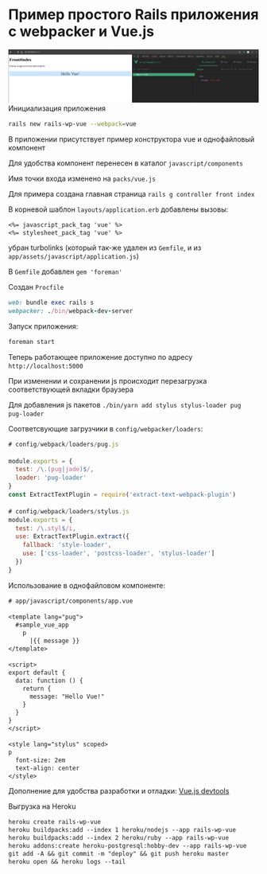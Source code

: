 # Пример простого Rails приложения с webpacker и Vue.js
![Rails worked with vue](https://github.com/multpix/rails-wp-vue/raw/master/rails-wp-vue.png)
Инициализация приложения
```bash
rails new rails-wp-vue --webpack=vue
```

В приложении присутствует пример конструктора vue и однофайловый компонент

Для удобства компонент перенесен в каталог `javascript/components`

Имя точки входа изменено на `packs/vue.js`

Для примера создана главная страница `rails g controller front index`

В корневой шаблон `layouts/application.erb` добавлены вызовы:
```erb
<%= javascript_pack_tag 'vue' %>
<%= stylesheet_pack_tag 'vue' %>
```
убран turbolinks (который так-же удален из `Gemfile`,
и из `app/assets/javascript/application.js`)

В `Gemfile` добавлен `gem 'foreman'`

Создан `Procfile`
```ruby
web: bundle exec rails s
webpacker: ./bin/webpack-dev-server
```

Запуск приложения:
```bash
foreman start
```

Теперь работающее приложение доступно по адресу `http://localhost:5000`

При изменении и сохранении js происходит перезагрузка соответствующей вкладки браузера

Для добавления js пакетов `./bin/yarn add stylus stylus-loader pug pug-loader`

Соответсвующие загрузчики в `config/webpacker/loaders`:
```javascript
# config/webpack/loaders/pug.js

module.exports = {
  test: /\.(pug|jade)$/,
  loader: 'pug-loader'
}
const ExtractTextPlugin = require('extract-text-webpack-plugin')

# config/webpack/loaders/stylus.js
module.exports = {
  test: /\.styl$/i,
  use: ExtractTextPlugin.extract({
    fallback: 'style-loader',
    use: ['css-loader', 'postcss-loader', 'stylus-loader']
  })
}
```

Использование в однофайловом компоненте:
```vue
# app/javascript/components/app.vue

<template lang="pug">
  #sample_vue_app
    p
      |{{ message }}
</template>

<script>
export default {
  data: function () {
    return {
      message: "Hello Vue!"
    }
  }
}
</script>

<style lang="stylus" scoped>
p
  font-size: 2em
  text-align: center
</style>
```

Дополнение для удобства разработки и отладки:
[Vue.js devtools](https://chrome.google.com/webstore/detail/vuejs-devtools/nhdogjmejiglipccpnnnanhbledajbpd)

Выгрузка на Heroku
```
heroku create rails-wp-vue
heroku buildpacks:add --index 1 heroku/nodejs --app rails-wp-vue
heroku buildpacks:add --index 2 heroku/ruby --app rails-wp-vue
heroku addons:create heroku-postgresql:hobby-dev --app rails-wp-vue
git add -A && git commit -m "deploy" && git push heroku master
heroku open && heroku logs --tail
```
